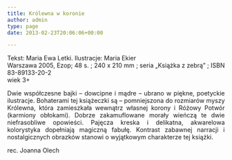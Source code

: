```yaml
---
title: Królewna w koronie
author: admin
type: page
date: 2013-02-23T20:06:06+00:00

---
```

<p style="text-align: justify;">
  Tekst: Maria Ewa Letki. Ilustracje: Maria Ekier<br /> Warszawa 2005, Ezop; 48 s. ; 240 x 210 mm ; seria „Książka z zebrą” ; ISBN 83-89133-20-2<br /> wiek 3+
</p>

<p style="text-align: justify;">
  Dwie współczesne bajki – dowcipne i mądre – ubrano w piękne, poetyckie ilustracje. Bohaterami tej książeczki są – pomniejszona do rozmiarów myszy Królewna, która zamieszkała wewnątrz własnej korony i Różowy Potwór (karmiony obłokami). Dobrze zakamuflowane morały wieńczą te dwie niefrasobliwe opowieści. Pajęcza kreska i delikatna, akwarelowa kolorystyka dopełniają magiczną fabułę. Kontrast zabawnej narracji i nostalgicznych obrazków stanowi o wyjątkowym charakterze tej książki.
</p>

<p style="text-align: justify;">
  rec. Joanna Olech
</p>